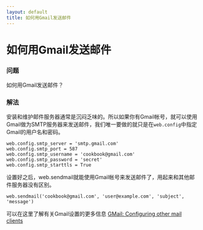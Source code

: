 ```yaml
---
layout: default
title: 如何用Gmail发送邮件
---
```


# 如何用Gmail发送邮件

### 问题 

如何用Gmail发送邮件？

### 解法

安装和维护邮件服务器通常是沉闷乏味的。所以如果你有Gmail帐号，就可以使用Gmail做为SMTP服务器来发送邮件，我们唯一要做的就只是在`web.config`中指定Gmail的用户名和密码。

    web.config.smtp_server = 'smtp.gmail.com'
    web.config.smtp_port = 587
    web.config.smtp_username = 'cookbook@gmail.com'
    web.config.smtp_password = 'secret'
    web.config.smtp_starttls = True

设置好之后，web.sendmail就能使用Gmail帐号来发送邮件了，用起来和其他邮件服务器没有区别。

    web.sendmail('cookbook@gmail.com', 'user@example.com', 'subject', 'message')

可以在这里了解有关Gmail设置的更多信息 [GMail: Configuring other mail clients][1] 

[1]: http://mail.google.com/support/bin/answer.py?hl=en&answer=13287